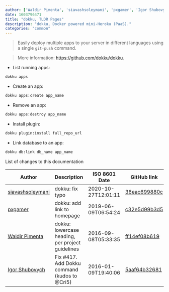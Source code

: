 ```yaml
---
author: ['Waldir Pimenta', 'siavashsoleymani', 'pxgamer', 'Igor Shubovych']
date: 1603796471
title: "dokku, TLDR Pages"
description: "dokku, Docker powered mini-Heroku (PaaS)."
categories: "common"
---
```

> Easily deploy multiple apps to your server in different languages using a single `git-push` command.

> More information: <https://github.com/dokku/dokku>.

- List running apps:

```bash
dokku apps
```

- Create an app:

```bash
dokku apps:create app_name
```

- Remove an app:

```bash
dokku apps:destroy app_name
```

- Install plugin:

```bash
dokku plugin:install full_repo_url
```

- Link database to an app:

```bash
dokku db:link db_name app_name
```
List of changes to this documentation


Author | Description | ISO 8601 Date | GitHub link
------|-----|-----|-----
[siavashsoleymani](mailto:siavash.solimanii@yahoo.com) | dokku: fix typo | 2020-10-27T12:01:11 | [36eac699880c](https://github.com/tldr-pages/tldr/commit/36eac699880cf39ae2e9905b1992a420aefd9a67)
[pxgamer](mailto:owzie123@gmail.com) | dokku: add link to homepage | 2019-06-09T06:54:24 | [c32e5d99b3d5](https://github.com/tldr-pages/tldr/commit/c32e5d99b3d51c97496e2d050df8520d245077f5)
[Waldir Pimenta](mailto:waldyrious@gmail.com) | dokku: lowercase heading, per project guidelines | 2016-09-08T05:33:35 | [ff14ef08b619](https://github.com/tldr-pages/tldr/commit/ff14ef08b619978edc68efafde1e0bf00ab4f99b)
[Igor Shubovych](mailto:igor.shubovych@gmail.com) | Fix #417. Add Dokku command (kudos to @Cri5) | 2016-01-09T19:40:06 | [5aaf64b32681](https://github.com/tldr-pages/tldr/commit/5aaf64b3268105cfca24f82919bb49d18fe5acad)

